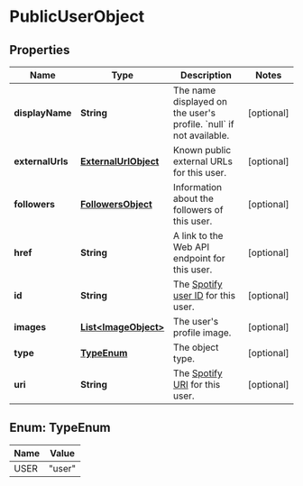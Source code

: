 

# PublicUserObject

## Properties

Name | Type | Description | Notes
------------ | ------------- | ------------- | -------------
**displayName** | **String** | The name displayed on the user&#39;s profile. &#x60;null&#x60; if not available.  |  [optional]
**externalUrls** | [**ExternalUrlObject**](ExternalUrlObject.md) | Known public external URLs for this user.  |  [optional]
**followers** | [**FollowersObject**](FollowersObject.md) | Information about the followers of this user.  |  [optional]
**href** | **String** | A link to the Web API endpoint for this user.  |  [optional]
**id** | **String** | The [Spotify user ID](/documentation/web-api/#spotify-uris-and-ids) for this user.  |  [optional]
**images** | [**List&lt;ImageObject&gt;**](ImageObject.md) | The user&#39;s profile image.  |  [optional]
**type** | [**TypeEnum**](#TypeEnum) | The object type.  |  [optional]
**uri** | **String** | The [Spotify URI](/documentation/web-api/#spotify-uris-and-ids) for this user.  |  [optional]



## Enum: TypeEnum

Name | Value
---- | -----
USER | &quot;user&quot;



